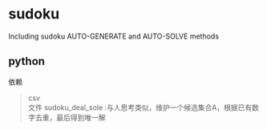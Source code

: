 # sudoku
Including sudoku AUTO-GENERATE and AUTO-SOLVE methods
## python
依赖   
> csv   
文件 sudoku_deal_sole :与人思考类似，维护一个候选集合A，根据已有数字去重，最后得到唯一解
